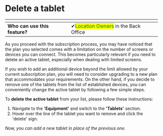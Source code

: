 # Delete a tablet

<table data-card-size="large" data-view="cards"><thead><tr><th></th><th></th><th></th></tr></thead><tbody><tr><td><strong>Who can use this feature?</strong></td><td><span data-gb-custom-inline data-tag="emoji" data-code="2714">✔</span><mark style="color:green;">Location Owners</mark> in the Back Office</td><td></td></tr></tbody></table>

As you proceed with the subscription process, you may have noticed that the plan you selected comes with a limitation on the number of screens or devices you can connect. This becomes particularly relevant if you need to delete an active tablet, especially when dealing with limited screens.

If you wish to add an additional device beyond the limit allowed by your current subscription plan, you will need to consider upgrading to a new plan that accommodates your requirements. On the other hand, if you decide to remove one of the tablets from the list of established devices, you can conveniently change the active tablet by following a few simple steps.

To **delete the active tablet** from your list, please follow these instructions:

1. Navigate to the **'Equipment'** and switch to the **'Tablets'** section.
2. Hover over the line of the tablet you want to remove and click the 'delete' sign.

_Now, you can add a new tablet in place of the previous one._
